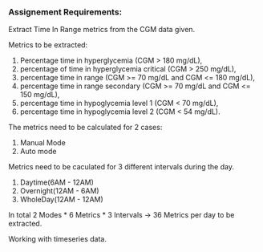 ### Assignement Requirements:
Extract Time In Range metrics from the CGM data given.


Metrics to be extracted:
1. Percentage time in hyperglycemia (CGM > 180 mg/dL), 
2. percentage of time in hyperglycemia critical (CGM > 250 mg/dL), 
3. percentage time in range (CGM >= 70 mg/dL and CGM <= 180 mg/dL), 
4. percentage time in range secondary (CGM >= 70 mg/dL and CGM <= 150 mg/dL), 
5. percentage time in hypoglycemia level 1 (CGM < 70 mg/dL),  
6. percentage time in hypoglycemia level 2 (CGM < 54 mg/dL).

The metrics need to be calculated for 2 cases:
1. Manual Mode
2. Auto mode

Metrics need to be caculated for 3 different intervals during the day. 
1. Daytime(6AM - 12AM)
2. Overnight(12AM - 6AM)
3. WholeDay(12AM - 12AM)

In total 2 Modes * 6 Metrics * 3 Intervals   ->  36 Metrics per day to be extracted.

Working with timeseries data.

